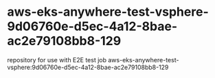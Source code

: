 # aws-eks-anywhere-test-vsphere-9d06760e-d5ec-4a12-8bae-ac2e79108bb8-129
repository for use with E2E test job aws-eks-anywhere-test-vsphere:9d06760e-d5ec-4a12-8bae-ac2e79108bb8-129
